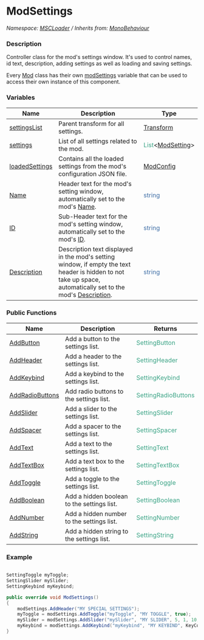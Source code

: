 # ModSettings

*Namespace: [MSCLoader](API/MSCLoader.md) / Inherits from: [MonoBehaviour](https://docs.unity3d.com/500/Documentation/ScriptReference/MonoBehaviour.html)*

### Description

Controller class for the mod's settings window. It's used to control names, id text, description, adding settings as well as loading and saving settings.

Every [Mod](API/MSCLoader/Mod.md) class has their own [modSettings](API/MSCLoader/Mod/Variables/modSettings.md) variable that can be used to access their own instance of this component.

### Variables

Name | Description | Type
---- | ----------- | ----
[settingsList](API/MSCLoader/ModSettings/Variables/settingsList.md) | Parent transform for all settings. | [Transform](https://docs.unity3d.com/500/Documentation/ScriptReference/Transform.html)
[settings](API/MSCLoader/ModSettings/Variables/settings.md) | List of all settings related to the mod. | <font color=#3ca486>List</font><[ModSetting](API/MSCLoader/ModSetting.md)>
[loadedSettings](API/MSCLoader/ModSettings/Variables/loadedSettings.md) | Contains all the loaded settings from the mod's configuration JSON file. | [ModConfig](API/MSCLoader/ModConfig.md)
[Name](API/MSCLoader/ModSettings/Variables/Name.md) | Header text for the mod's setting window, automatically set to the mod's [Name](API/MSCLoader/Mod/Variables/Name.md). | <font color=#4170a7>string</font>
[ID](API/MSCLoader/ModSettings/Variables/ID.md) | Sub-Header text for the mod's setting window, automatically set to the mod's [ID](API/MSCLoader/Mod/Variables/ID.md). | <font color=#4170a7>string</font>
[Description](API/MSCLoader/ModSettings/Variables/Description.md) | Description text displayed in the mod's setting window, if empty the text header is hidden to not take up space, automatically set to the mod's [Description](API/MSCLoader/Mod/Variables/Description.md). | <font color=#4170a7>string</font>

### Public Functions

Name | Description | Returns
---- | ----------- | -------
[AddButton](API/MSCLoader/ModSettings/Functions/AddButton.md) | Add a button to the settings list. | <font color=#3ca486>SettingButton</font>
[AddHeader](API/MSCLoader/ModSettings/Functions/AddHeader.md) | Add a header to the settings list. | <font color=#3ca486>SettingHeader</font>
[AddKeybind](API/MSCLoader/ModSettings/Functions/AddKeybind.md) | Add a keybind to the settings list. | <font color=#3ca486>SettingKeybind</font>
[AddRadioButtons](API/MSCLoader/ModSettings/Functions/AddRadioButtons.md) | Add radio buttons to the settings list.| <font color=#3ca486>SettingRadioButtons</font>
[AddSlider](API/MSCLoader/ModSettings/Functions/AddSlider.md) | Add a slider to the settings list. | <font color=#3ca486>SettingSlider</font>
[AddSpacer](API/MSCLoader/ModSettings/Functions/AddSpacer.md) | Add a spacer to the settings list. | <font color=#3ca486>SettingSpacer</font>
[AddText](API/MSCLoader/ModSettings/Functions/AddText.md) | Add a text to the settings list. | <font color=#3ca486>SettingText</font>
[AddTextBox](API/MSCLoader/ModSettings/Functions/AddTextBox.md) | Add a text box to the settings list. | <font color=#3ca486>SettingTextBox</font>
[AddToggle](API/MSCLoader/ModSettings/Functions/AddToggle.md) | Add a toggle to the settings list. | <font color=#3ca486>SettingToggle</font>
[AddBoolean](API/MSCLoader/ModSettings/Functions/AddBoolean.md) | Add a hidden boolean to the settings list. | <font color=#3ca486>SettingBoolean</font>
[AddNumber](API/MSCLoader/ModSettings/Functions/AddNumber.md) | Add a hidden number to the settings list. | <font color=#3ca486>SettingNumber</font>
[AddString](API/MSCLoader/ModSettings/Functions/AddString.md) | Add a hidden string to the settings list. | <font color=#3ca486>SettingString</font>

### Example

```csharp

SettingToggle myToggle;
SettingSlider mySlider;
SettingKeybind myKeybind;

public override void ModSettings()
{
    modSettings.AddHeader("MY SPECIAL SETTINGS");
    myToggle = modSettings.AddToggle("myToggle", "MY TOGGLE", true);
    mySlider = modSettings.AddSlider("mySlider", "MY SLIDER", 5, 1, 10, (value) => { ModConsole.Log(value); });
    myKeybind = modSettings.AddKeybind("myKeybind", "MY KEYBIND", KeyCode.A, KeyCode.LeftControl);
}
```

